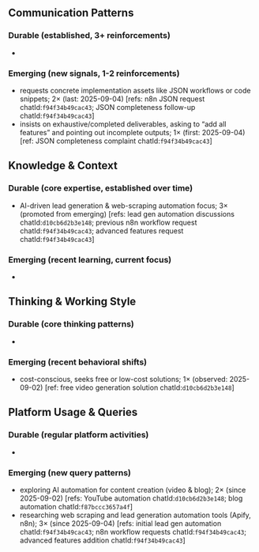 ## Communication Patterns
### Durable (established, 3+ reinforcements)
-

### Emerging (new signals, 1-2 reinforcements)
- requests concrete implementation assets like JSON workflows or code snippets; 2× (last: 2025-09-04) [refs: n8n JSON request chatId:`f94f34b49cac43`; JSON completeness follow-up chatId:`f94f34b49cac43`]
- insists on exhaustive/completed deliverables, asking to “add all features” and pointing out incomplete outputs; 1× (first: 2025-09-04) [ref: JSON completeness complaint chatId:`f94f34b49cac43`]

## Knowledge & Context
### Durable (core expertise, established over time)
- AI-driven lead generation & web-scraping automation focus; 3× (promoted from emerging) [refs: lead gen automation discussions chatId:`d10cb6d2b3e148`; previous n8n workflow request chatId:`f94f34b49cac43`; advanced features request chatId:`f94f34b49cac43`]

### Emerging (recent learning, current focus)
-

## Thinking & Working Style
### Durable (core thinking patterns)
-

### Emerging (recent behavioral shifts)
- cost-conscious, seeks free or low-cost solutions; 1× (observed: 2025-09-02) [ref: free video generation solution chatId:`d10cb6d2b3e148`]

## Platform Usage & Queries
### Durable (regular platform activities)
-

### Emerging (new query patterns)
- exploring AI automation for content creation (video & blog); 2× (since 2025-09-02) [refs: YouTube automation chatId:`d10cb6d2b3e148`; blog automation chatId:`f87bccc3657a4f`]
- researching web scraping and lead generation automation tools (Apify, n8n); 3× (since 2025-09-04) [refs: initial lead gen automation chatId:`f94f34b49cac43`; n8n workflow requests chatId:`f94f34b49cac43`; advanced features addition chatId:`f94f34b49cac43`]